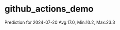 # github_actions_demo<!-- start-quote -->
Prediction for 2024-07-20 Avg:17.0, Min:10.2, Max:23.3
<!-- end-quote -->
